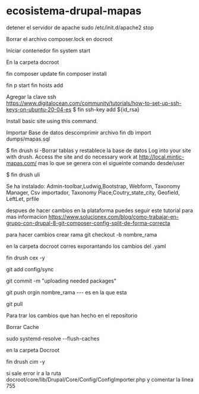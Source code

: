 # ecosistema-drupal-mapas

detener el servidor de apache
sudo /etc/init.d/apache2 stop

Borrar el archivo composer.lock en docroot

Iniciar contenedor
fin system start

En la carpeta docroot

fin composer update
fin composer install

fin p start
fin hosts add

Agregar la clave ssh https://www.digitalocean.com/community/tutorials/how-to-set-up-ssh-keys-on-ubuntu-20-04-es 
$ fin ssh-key add ${id_rsa}

Install basic site using this command.

Importar Base de datos descomprimir archivo
fin db import dumps/mapas.sql

$ fin drush si -Borrar tablas y restablece la base de datos
Log into your site with drush. Access the site and do necessary work at http://local.mintic-mapas.com/ mas lo que se genera con el sigueinte comando desde/user

$ fin drush uli

Se ha instalado:
Admin-toolbar,Ludwig,Bootstrap, Webform, Taxonomy Manager, Csv importador, Taxonomy Place,Coutry_state_city, Geofield, LeftLet, prfile

despues de hacer cambios en la plataforma puedes seguir este tutorial para mas informacion https://www.solucionex.com/blog/como-trabajar-en-grupo-con-drupal-8-git-composer-config-split-de-forma-correcta


para hacer cambios crear rama git checkout -b nombre_rama

en la carpeta docroot corres exporantando los cambios del .yaml

fin drush cex -y

git add config/sync

git commit -m "uploading needed packages"

git push orgin nombre_rama --- es en la que esta


git pull 

Para trar los cambios que han hecho en el repositorio

Borrar Cache 

sudo systemd-resolve --flush-caches


en la carpeta Docroot

fin drush cim -y

si sale error ir a la ruta docroot/core/lib/Drupal/Core/Config/ConfigImporter.php y comentar la linea 755










